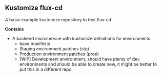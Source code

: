 ## Kustomize flux-cd

A basic example kustomize repository to test flux-cd

**Contains**

- A backend microservice with kustomize definitions for environments
  - base manifests
  - Staging environment patches (stg)
  - Production environment patches (prod)
  - [WIP] Development environment, should have plenty of dev environments and should be able to create new, it might be better to put this in a different repo
